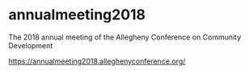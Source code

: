 # annualmeeting2018

The 2018 annual meeting of the Allegheny Conference on Community Development

https://annualmeeting2018.alleghenyconference.org/